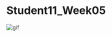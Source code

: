 # Student11_Week05
![gif](https://hpkhoinguonsangtao.com.vn/wp-content/uploads/2021/11/tai-hinh-dong-de-thuong.gif)
